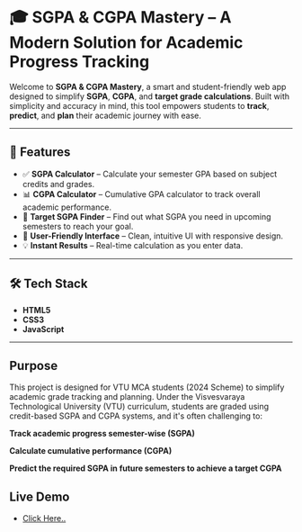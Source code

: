 # 🎓 SGPA & CGPA Mastery – A Modern Solution for Academic Progress Tracking

Welcome to **SGPA & CGPA Mastery**, a smart and student-friendly web app designed to simplify **SGPA**, **CGPA**, and **target grade calculations**. Built with simplicity and accuracy in mind, this tool empowers students to **track**, **predict**, and **plan** their academic journey with ease.

---

## 🚀 Features

- ✅ **SGPA Calculator** – Calculate your semester GPA based on subject credits and grades.
- 📊 **CGPA Calculator** – Cumulative GPA calculator to track overall academic performance.
- 🎯 **Target SGPA Finder** – Find out what SGPA you need in upcoming semesters to reach your goal.
- 📱 **User-Friendly Interface** – Clean, intuitive UI with responsive design.
- 💡 **Instant Results** – Real-time calculation as you enter data.

---

## 🛠️ Tech Stack

- **HTML5**
- **CSS3**
- **JavaScript**

---

## Purpose

This project is designed for VTU MCA students (2024 Scheme) to simplify academic grade tracking and planning. Under the Visvesvaraya Technological University (VTU) curriculum, students are graded using credit-based SGPA and CGPA systems, and it's often challenging to:

**Track academic progress semester-wise (SGPA)**

**Calculate cumulative performance (CGPA)**

**Predict the required SGPA in future semesters to achieve a target CGPA**

## Live Demo
- [Click Here..]([https://vignesh-dd.github.io/VTU-SGPA-CGPA-Calculator/])


